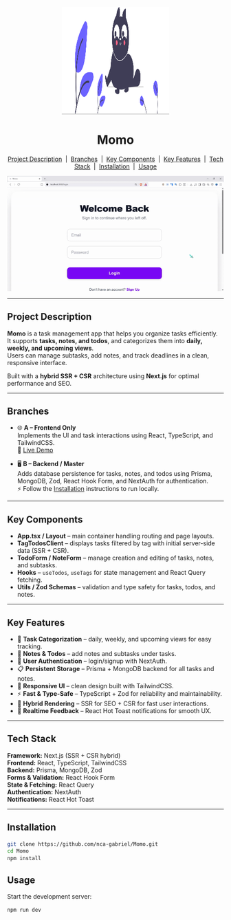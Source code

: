 <div align="center">
  <a href="https://momo-task.vercel.app" target="_blank">
    <img src="./public/cat.svg" alt="logo" width="250" height="250" />
  </a>
  <h1>Momo</h1>
</div>

<p align="center">
  <a href="#project-description">Project Description</a> &nbsp;|&nbsp; 
  <a href="#branches">Branches</a> &nbsp;|&nbsp;
  <a href="#key-components">Key Components</a> &nbsp;|&nbsp; 
  <a href="#key-features">Key Features</a> &nbsp;|&nbsp; 
  <a href="#tech-stack">Tech Stack</a> &nbsp;|&nbsp; 
  <a href="#installation">Installation</a> &nbsp;|&nbsp;
  <a href="#usage">Usage</a>
</p>

![Demo](./public/momo-demo2.gif)

---

## Project Description

**Momo** is a task management app that helps you organize tasks efficiently.  
It supports **tasks, notes, and todos**, and categorizes them into **daily, weekly, and upcoming views**.  
Users can manage subtasks, add notes, and track deadlines in a clean, responsive interface.

Built with a **hybrid SSR + CSR** architecture using **Next.js** for optimal performance and SEO.

---

## Branches

- 🌐 **A – Frontend Only**  
  Implements the UI and task interactions using React, TypeScript, and TailwindCSS.  
  🔗 [Live Demo](https://github.com/nca-gabriel/Momo)

- 🖥️ **B – Backend / Master**  
  Adds database persistence for tasks, notes, and todos using Prisma, MongoDB, Zod, React Hook Form, and NextAuth for authentication.  
  ⚡ Follow the [Installation](#installation) instructions to run locally.

---

## Key Components

- **App.tsx / Layout** – main container handling routing and page layouts.
- **TagTodosClient** – displays tasks filtered by tag with initial server-side data (SSR + CSR).
- **TodoForm / NoteForm** – manage creation and editing of tasks, notes, and subtasks.
- **Hooks** – `useTodos`, `useTags` for state management and React Query fetching.
- **Utils / Zod Schemas** – validation and type safety for tasks, todos, and notes.

---

## Key Features

- 📅 **Task Categorization** – daily, weekly, and upcoming views for easy tracking.
- 📝 **Notes & Todos** – add notes and subtasks under tasks.
- 🔐 **User Authentication** – login/signup with NextAuth.
- 📋 **Persistent Storage** – Prisma + MongoDB backend for all tasks and notes.
- 🎨 **Responsive UI** – clean design built with TailwindCSS.
- ⚡ **Fast & Type-Safe** – TypeScript + Zod for reliability and maintainability.
- 🔄 **Hybrid Rendering** – SSR for SEO + CSR for fast user interactions.
- 🍞 **Realtime Feedback** – React Hot Toast notifications for smooth UX.

---

## Tech Stack

**Framework:** Next.js (SSR + CSR hybrid)  
**Frontend:** React, TypeScript, TailwindCSS  
**Backend:** Prisma, MongoDB, Zod  
**Forms & Validation:** React Hook Form  
**State & Fetching:** React Query  
**Authentication:** NextAuth  
**Notifications:** React Hot Toast

---

## Installation

```bash
git clone https://github.com/nca-gabriel/Momo.git
cd Momo
npm install
```

## Usage

Start the development server:

```bash
npm run dev
```
